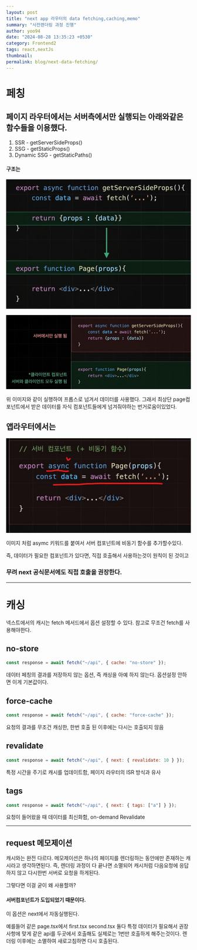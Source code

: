 ```yaml
---
layout: post
title: "next app 라우터의 data fetching,caching,memo"
summary: "사전렌더링 과정 진행"
author: yoo94
date: "2024-08-28 13:35:23 +0530"
category: Frontend2
tags: react,nextJs
thumbnail:
permalink: blog/next-data-fetching/
---
```


# 페칭

## 페이지 라우터에서는 서버측에서만 실행되는 아래와같은 함수들을 이용했다.

1. SSR - getServerSideProps()
2. SSG - getStaticProps()
3. Dynamic SSG - getStaticPaths()

#### 구조는

![next090801.png](/blog/postImg/next090801.png)

![next090802.png](/blog/postImg/next090802.png)

위 이미지와 같이 실행하여 프롭스로 넘겨서 데이터를 사용했다.
그래서 최상단 page컴포넌트에서 받은 데이터를 자식 컴포넌트들에게 넘겨줘야하는 번거로움이있었다.

## 앱라우터에서는

![next090803.png](/blog/postImg/next090803.png)

이미지 처럼 asymc 키워드를 붙여서 서버 컴포넌트에 비동기 함수를 추가할수있다.

즉, 데이터가 필요한 컴포넌트가 있다면, 직접 호출해서 사용하는것이 원칙이 된 것이고

### 무려 next 공식문서에도 직접 호출을 권장한다.

---

# 캐싱

넥스트에서의 캐시는 fetch 메서드에서 옵션 설정할 수 있다.
참고로 무조건 fetch를 사용해야한다.

## no-store

```js
const response = await fetch("~/api", { cache: "no-store" });
```

데이터 페칭의 결과를 저장하지 않는 옵션, 즉 캐싱을 아예 하지 않는다. 옵션설정 안하면 이게 기본값이다.

## force-cache

```js
const response = await fetch("~/api", { cache: "force-cache" });
```

요청의 결과를 무조건 캐싱한, 한번 호출 된 이후에는 다시는 호출되지 않음

## revalidate

```js
const response = await fetch("~/api", { next: { revalidate: 10 } });
```

특정 시간을 주기로 캐시를 업데이트함, 페이지 라우터의 ISR 방식과 유사

## tags

```js
const response = await fetch("~/api", { next: { tags: ["a"] } });
```

요청이 들어왔을 때 데이터를 최신화함, on-demand Revalidate

---

## request 메모제이션

캐시와는 완전 다르다.
메모제이션은 하나의 페이지를 렌더링하는 동안에만 존재하는 캐시라고 생각하면된다.
즉, 렌더링 과정이 다 끝나면 소멸되어 캐시처럼 다음요청에 응답하지 않고
다시한번 서버로 요청을 하게된다.

그렇다면 이걸 굳이 왜 사용할까?

#### 서버컴포넌트가 도입되었기 때문이다.

이 옵션은 next에서 자동실행된다.

예를들어 같은 page.tsx에서
first.tsx second.tsx 둘다
특정 데이터가 필요해서 권장사항에 맞게 같은 api를 두곳에서 호출해도
실제로는 1번만 호출하게 해주는것이다.
렌더링 이후에는 소멸하여 새로고침하면 다시 호출된다.
